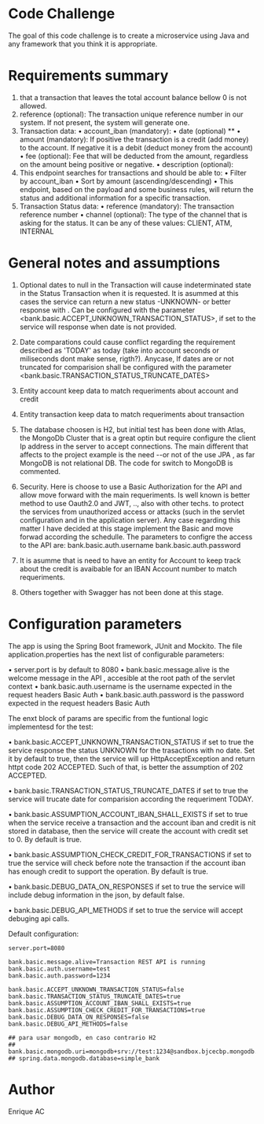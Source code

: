 
# Code Challenge 
The goal of this code challenge is to create a microservice using Java and any framework
that you think it is appropriate.

# Requirements summary
1) that a transaction that leaves the total account balance bellow 0 is not allowed.
2) reference (optional): The transaction unique reference number in our system. If not present, the system will generate one.
3) Transaction data:
    • account_iban (mandatory):
    • date (optional) **
    • amount (mandatory): If positive the transaction is a credit (add money) to the account. If negative it is a debit (deduct money from the account)
    • fee (optional): Fee that will be deducted from the amount, regardless on the
amount being positive or negative.
    • description (optional):
4) This endpoint searches for transactions and should be able to:
    • Filter by account_iban
    • Sort by amount (ascending/descending)
    • This endpoint, based on the payload and some business rules, will return the status and
additional information for a specific transaction.
5) Transaction Status data:
    • reference (mandatory): The transaction reference number
    • channel (optional): The type of the channel that is asking for the status. It can
be any of these values: CLIENT, ATM, INTERNAL

# General notes and assumptions
1) Optional dates to null in the Transaction will cause indeterminated state in the Status Transaction when it is requested. It is asummed at this cases the service can return a new status -UNKNOWN- or better response with <BadRequestException>. 
Can be configured with the parameter <bank.basic.ACCEPT_UNKNOWN_TRANSACTION_STATUS>, if set to <true> the service will response when date is not provided.

2) Date comparations could cause conflict regarding the requirement described as 'TODAY' as today (take into account seconds or miliseconds dont make sense, rigth?). Anycase, If dates are or not truncated for comparision shall be configured with the parameter <bank.basic.TRANSACTION_STATUS_TRUNCATE_DATES>

3) Entity account keep data to match requeriments about account and credit

4) Entity transaction keep data to match requeriments about transaction

5) The database choosen is H2, but initial test has been done with Atlas, the MongoDb Cluster that is a great optin but require configure the client Ip address in the server to accept connections. 
The main different that affects to the project example is the need --or not of the use JPA , as far MongoDB is not relational DB. The code for switch to MongoDB is commented.

6) Security. Here is choose to use a Basic Authorization for the API and allow move forward with the main requeriments. Is well known is better method to use Oauth2.0 and JWT, .., also with other techs. to protect the services from unauthorized access or  attacks (such in the servlet configuration and in the application server).  Any case regarding this matter I have decided at this stage implement the Basic and move forwad according the schedulle.
The parameters to configre the access to the API are:
    bank.basic.auth.username
    bank.basic.auth.password

7) It is asumme that is need to have an entity for Account to keep track about the credit is avaibable for an IBAN Account number to match requeriments.

8) Others together with Swagger has not been done at this stage.

# Configuration parameters
The app is using the Spring Boot framework, JUnit and Mockito. The file application.properties has the next list of configurable parameters:

• server.port is by default to 8080
• bank.basic.message.alive is the welcome message in the API , accesible at the root path of the servlet context
• bank.basic.auth.username is the username expected in the request headers Basic Auth
• bank.basic.auth.password is the password expected in the request headers Basic Auth

The enxt block of params are specific from the funtional logic implementesd for the test:

• bank.basic.ACCEPT_UNKNOWN_TRANSACTION_STATUS if set to true the service response the status UNKNOWN for the trasactions with no date. Set it by default to true, then the service will up HttpAcceptException and return httpt code 202 ACCEPTED. Such of that, is better the assumption of 202 ACCEPTED.

• bank.basic.TRANSACTION_STATUS_TRUNCATE_DATES if set to true the service will trucate date for comparision according the requeriment TODAY.

• bank.basic.ASSUMPTION_ACCOUNT_IBAN_SHALL_EXISTS if set to true when the service receive a transaction and the account iban and credit is nit stored in database, then the service will create the account with credit set to 0. By default is true.

• bank.basic.ASSUMPTION_CHECK_CREDIT_FOR_TRANSACTIONS if set to true the service will check before note the transaction if the account iban has enough credit to support the operation. By default is true.

• bank.basic.DEBUG_DATA_ON_RESPONSES if set to true the service will include debug information in the json, by default false.

• bank.basic.DEBUG_API_METHODS if set to true the service will accept debuging api calls.

Default configuration:

    server.port=8080

    bank.basic.message.alive=Transaction REST API is running
    bank.basic.auth.username=test
    bank.basic.auth.password=1234

    bank.basic.ACCEPT_UNKNOWN_TRANSACTION_STATUS=false
    bank.basic.TRANSACTION_STATUS_TRUNCATE_DATES=true
    bank.basic.ASSUMPTION_ACCOUNT_IBAN_SHALL_EXISTS=true
    bank.basic.ASSUMPTION_CHECK_CREDIT_FOR_TRANSACTIONS=true
    bank.basic.DEBUG_DATA_ON_RESPONSES=false
    bank.basic.DEBUG_API_METHODS=false

    ## para usar mongodb, en caso contrario H2
    ## bank.basic.mongodb.uri=mongodb+srv://test:1234@sandbox.bjcecbp.mongodb.net/simple_bank
    ## spring.data.mongodb.database=simple_bank

# Author
Enrique AC
